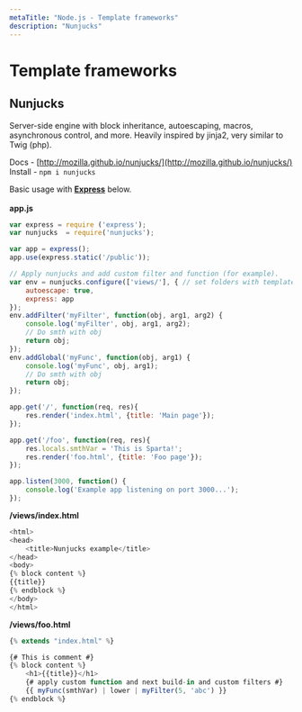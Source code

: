```yaml
---
metaTitle: "Node.js - Template frameworks"
description: "Nunjucks"
---
```


# Template frameworks



## Nunjucks


Server-side engine with block inheritance, autoescaping, macros, asynchronous control, and more. Heavily inspired by jinja2, very similar to Twig (php).

Docs - [http://mozilla.github.io/nunjucks/](http://mozilla.github.io/nunjucks/) <br/>
Install - `npm i nunjucks`<br/>

Basic usage with [**Express**](http://expressjs.com/) below.<br/><br/>
**app.js**

```js
var express = require ('express');
var nunjucks  = require('nunjucks');

var app = express();
app.use(express.static('/public'));

// Apply nunjucks and add custom filter and function (for example). 
var env = nunjucks.configure(['views/'], { // set folders with templates
    autoescape: true, 
    express: app
});
env.addFilter('myFilter', function(obj, arg1, arg2) {
    console.log('myFilter', obj, arg1, arg2);
    // Do smth with obj
    return obj;  
});
env.addGlobal('myFunc', function(obj, arg1) { 
    console.log('myFunc', obj, arg1);
    // Do smth with obj
    return obj;
});

app.get('/', function(req, res){
    res.render('index.html', {title: 'Main page'});    
});

app.get('/foo', function(req, res){
    res.locals.smthVar = 'This is Sparta!';
    res.render('foo.html', {title: 'Foo page'});    
});

app.listen(3000, function() {
    console.log('Example app listening on port 3000...');
});

```

**/views/index.html**

```js
<html>
<head>
    <title>Nunjucks example</title>
</head>
<body>
{% block content %} 
{{title}}
{% endblock %}
</body>
</html>

```

**/views/foo.html**

```js
{% extends "index.html" %}

{# This is comment #}
{% block content %}
    <h1>{{title}}</h1>
    {# apply custom function and next build-in and custom filters #}
    {{ myFunc(smthVar) | lower | myFilter(5, 'abc') }} 
{% endblock %}

```

